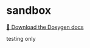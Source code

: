 # sandbox
[🔗 Download the Doxygen docs](https://github.com/leoyongbot/sandbox/actions/runs/14544417347/artifacts/)

testing only
